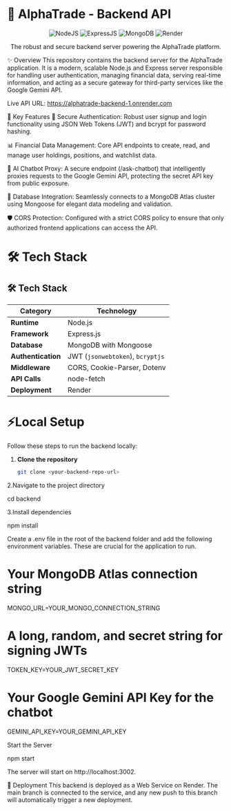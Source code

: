 # 🚀 AlphaTrade - Backend API
<p align="center">
  <img src="https://img.shields.io/badge/Node.js-339933?style=for-the-badge&logo=nodedotjs&logoColor=white" alt="NodeJS" />
  <img src="https://img.shields.io/badge/Express.js-000000?style=for-the-badge&logo=express&logoColor=white" alt="ExpressJS" />
  <img src="https://img.shields.io/badge/MongoDB-4EA94B?style=for-the-badge&logo=mongodb&logoColor=white" alt="MongoDB" />
  <img src="https://img.shields.io/badge/Render-46E3B7?style=for-the-badge&logo=render&logoColor=white" alt="Render" />
</p>

<p align="center">
  The robust and secure backend server powering the AlphaTrade platform.
</p>


✨ Overview
This repository contains the backend server for the AlphaTrade application. It is a modern, scalable Node.js and Express server responsible for handling user authentication, managing financial data, serving real-time information, and acting as a secure gateway for third-party services like the Google Gemini API.

Live API URL: https://alphatrade-backend-1.onrender.com

🎯 Key Features
🔐 Secure Authentication: Robust user signup and login functionality using JSON Web Tokens (JWT) and bcrypt for password hashing.

📊 Financial Data Management: Core API endpoints to create, read, and manage user holdings, positions, and watchlist data.

🤖 AI Chatbot Proxy: A secure endpoint (/ask-chatbot) that intelligently proxies requests to the Google Gemini API, protecting the secret API key from public exposure.

🔗 Database Integration: Seamlessly connects to a MongoDB Atlas cluster using Mongoose for elegant data modeling and validation.

🛡️ CORS Protection: Configured with a strict CORS policy to ensure that only authorized frontend applications can access the API.

# 🛠️ Tech Stack

## 🛠️ Tech Stack  

| Category        | Technology                              |
|-----------------|-----------------------------------------|
| **Runtime**     | Node.js                                 |
| **Framework**   | Express.js                              |
| **Database**    | MongoDB with Mongoose                   |
| **Authentication** | JWT (`jsonwebtoken`), `bcryptjs`     |
| **Middleware**  | CORS, Cookie-Parser, Dotenv             |
| **API Calls**   | node-fetch                              |
| **Deployment**  | Render                                  |


 # ⚡Local Setup
Follow these steps to run the backend locally:  

1. **Clone the repository**  
   ```bash
   git clone <your-backend-repo-url>
2.Navigate to the project directory

  cd backend

3.Install dependencies

  npm install

Create a .env file in the root of the backend folder and add the following environment variables. These are crucial for the application to run.

# Your MongoDB Atlas connection string
MONGO_URL=YOUR_MONGO_CONNECTION_STRING

# A long, random, and secret string for signing JWTs
TOKEN_KEY=YOUR_JWT_SECRET_KEY

# Your Google Gemini API Key for the chatbot
GEMINI_API_KEY=YOUR_GEMINI_API_KEY

Start the Server

npm start

The server will start on http://localhost:3002.

🚀 Deployment
This backend is deployed as a Web Service on Render. The main branch is connected to the service, and any new push to this branch will automatically trigger a new deployment.